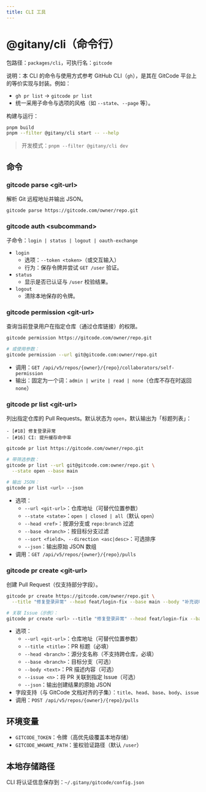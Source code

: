 ```yaml
---
title: CLI 工具
---
```


# @gitany/cli（命令行）

包路径：`packages/cli`，可执行名：`gitcode`

说明：本 CLI 的命令与使用方式参考 GitHub CLI（`gh`），是其在 GitCode 平台上的等价实现与封装。例如：

- `gh pr list` → `gitcode pr list`
- 统一采用子命令与选项的风格（如 `--state`、`--page` 等）。

构建与运行：

```bash
pnpm build
pnpm --filter @gitany/cli start -- --help
```

> 开发模式：`pnpm --filter @gitany/cli dev`

## 命令

### gitcode parse &lt;git-url&gt;

解析 Git 远程地址并输出 JSON。

```bash
gitcode parse https://gitcode.com/owner/repo.git
```

### gitcode auth &lt;subcommand&gt;

子命令：`login | status | logout | oauth-exchange`

- `login`
  - 选项：`--token <token>`（或交互输入）
  - 行为：保存令牌并尝试 `GET /user` 验证。
- `status`
  - 显示是否已认证与 `/user` 校验结果。
- `logout`
  - 清除本地保存的令牌。

### gitcode permission &lt;git-url&gt;

查询当前登录用户在指定仓库（通过仓库链接）的权限。

```bash
gitcode permission https://gitcode.com/owner/repo.git

# 或使用参数：
gitcode permission --url git@gitcode.com:owner/repo.git
```

- 调用：`GET /api/v5/repos/{owner}/{repo}/collaborators/self-permission`
- 输出：固定为一个词：`admin | write | read | none`（仓库不存在时返回 `none`）

### gitcode pr list &lt;git-url&gt;

列出指定仓库的 Pull Requests。默认状态为 `open`，默认输出为「标题列表」：

```
- [#18] 修复登录异常
- [#16] CI: 提升缓存命中率
```

```bash
gitcode pr list https://gitcode.com/owner/repo.git

# 带筛选参数：
gitcode pr list --url git@gitcode.com:owner/repo.git \
  --state open --base main

# 输出 JSON：
gitcode pr list <url> --json
```

- 选项：
  - `--url <git-url>`：仓库地址（可替代位置参数）
  - `--state <state>`：`open | closed | all`（默认 `open`）
  - `--head <ref>`：按源分支或 `repo:branch` 过滤
  - `--base <branch>`：按目标分支过滤
  - `--sort <field>`、`--direction <asc|desc>`：可选排序
  - `--json`：输出原始 JSON 数组
- 调用：`GET /api/v5/repos/{owner}/{repo}/pulls`

### gitcode pr create &lt;git-url&gt;

创建 Pull Request（仅支持部分字段）。

```bash
gitcode pr create https://gitcode.com/owner/repo.git \
  --title "修复登录异常" --head feat/login-fix --base main --body "补充说明：修复 Token 过期报错"

# 关联 Issue（示例）：
gitcode pr create <url> --title "修复登录异常" --head feat/login-fix --base main --issue 123
```

- 选项：
  - `--url <git-url>`：仓库地址（可替代位置参数）
  - `--title <title>`：PR 标题（必填）
  - `--head <branch>`：源分支名称（不支持跨仓库，必填）
  - `--base <branch>`：目标分支（可选）
  - `--body <text>`：PR 描述内容（可选）
  - `--issue <n>`：将 PR 关联到指定 Issue（可选）
  - `--json`：输出创建结果的原始 JSON
- 字段支持（与 GitCode 文档对齐的子集）：`title`、`head`、`base`、`body`、`issue`
- 调用：`POST /api/v5/repos/{owner}/{repo}/pulls`

## 环境变量

- `GITCODE_TOKEN`：令牌（高优先级覆盖本地存储）
- `GITCODE_WHOAMI_PATH`：鉴权验证路径（默认 `/user`）

## 本地存储路径

CLI 将认证信息保存到：`~/.gitany/gitcode/config.json`

